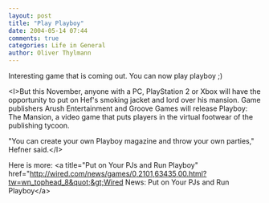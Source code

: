 ```yaml
---
layout: post
title: "Play Playboy"
date: 2004-05-14 07:44
comments: true
categories: Life in General
author: Oliver Thylmann
---
```



Interesting game that is coming out. You can now play playboy ;)

&lt;I&gt;But this November, anyone with a PC, PlayStation 2 or Xbox will have the opportunity to put on Hef's smoking jacket and lord over his mansion. Game publishers Arush Entertainment and Groove Games will release Playboy: The Mansion, a video game that puts players in the virtual footwear of the publishing tycoon.

&quot;You can create your own Playboy magazine and throw your own parties,&quot; Hefner said.&lt;/I&gt;

Here is more: &lt;a title=&quot;Put on Your PJs and Run Playboy&quot; href=&quot;http://wired.com/news/games/0,2101,63435,00.html?tw=wn_tophead_8&quot;&gt;Wired News: Put on Your PJs and Run Playboy&lt;/a&gt;


